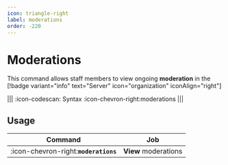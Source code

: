 ```yaml
---
icon: triangle-right
label: moderations
order: -220
---
```


# Moderations

This command allows staff members to view ongoing **moderation** in the [!badge variant="info" text="Server" icon="organization" iconAlign="right"]

||| :icon-codescan: Syntax
:icon-chevron-right:moderations
|||

## Usage

| Command                               | Job                  |
| ------------------------------------- | -------------------- |
| :icon-chevron-right:**`moderations`** | **View** moderations |
